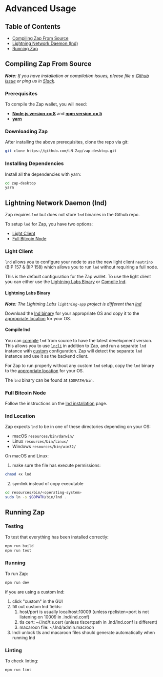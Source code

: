 # Advanced Usage

## Table of Contents

- [Compiling Zap From Source](#compiling-zap-from-source)
- [Lightning Network Daemon (lnd)](<#lightning-network-daemon-lnd>)
- [Running Zap](#running-zap)

## Compiling Zap From Source

**_Note:_** _If you have installation or compilation issues, please file a [Github issue][issues] or ping us in [Slack][slack]._

### Prerequisites

To compile the Zap wallet, you will need:

- **[Node.js version >= 8](https://nodejs.org)** and **[npm version >= 5](https://www.npmjs.com)**
- **[yarn](https://yarnpkg.com/lang/en/docs/install/)**

### Downloading Zap

After installing the above prerequisites, clone the repo via git:

```bash
git clone https://github.com/LN-Zap/zap-desktop.git
```

### Installing Dependencies

Install all the dependencies with yarn:

```bash
cd zap-desktop
yarn
```

## Lightning Network Daemon (lnd)

Zap requires `lnd` but does not store `lnd` binaries in the Github repo.

To setup `lnd` for Zap, you have two options:

- [Light Client](#light-client)
- [Full Bitcoin Node](#full-bitcoin-node)

### Light Client

`lnd` allows you to configure your node to use the new light client `neutrino` (BIP 157 & BIP 158) which allows you to run `lnd` without requiring a full node.

This is the default configuration for the Zap wallet. To use the light client you can either use the [Lightning Labs Binary](#lightning-labs-binary) or [Compile lnd](#compile-lnd).

#### Lightning Labs Binary

**_Note:_** _The Lightning Labs `lightning-app` project is different then [lnd](https://github.com/lightningnetwork/lnd)_

Download the [lnd binary](https://github.com/lightningnetwork/lnd/releases) for your appropriate OS and copy it to the [appropriate location](#lnd-location) for your OS.

#### Compile lnd

You can [compile](https://github.com/lightningnetwork/lnd/blob/master/docs/INSTALL.md) `lnd` from source to have the latest development version. This allows you to use [`lncli`](http://dev.lightning.community/overview/#lnd-interfaces) in addition to Zap, and run a separate `lnd` instance with [custom](http://dev.lightning.community/guides/installation/#lnd) configuration. Zap will detect the separate `lnd` instance and use it as the backend client.

For Zap to run properly without any custom `lnd` setup, copy the `lnd` binary to the [appropriate location](#lnd-location) for your OS.

The `lnd` binary can be found at `$GOPATH/bin`.

### Full Bitcoin Node

Follow the instructions on the [lnd installation](https://github.com/lightningnetwork/lnd/blob/master/docs/INSTALL.md) page.

### lnd Location

Zap expects `lnd` to be in one of these directories depending on your OS:
- macOS `resources/bin/darwin/`
- Linux `resources/bin/linux/`
- Windows `resources/bin/win32/`

On macOS and Linux:
1. make sure the file has execute permissions:
```bash
chmod +x lnd
```
2. symlink instead of copy executable
```bash
cd resources/bin/<operating-system>
sudo ln -s $GOPATH/bin/lnd .
``` 




## Running Zap

### Testing

To test that everything has been installed correctly:

```bash
npm run build
npm run test
```

### Running

To run Zap:

```bash
npm run dev
```

if you are using a custom lnd: 
1. click "custom" in the GUI
2. fill out custom lnd fields: 
    1. host/port is usually localhost:10009 (unless rpclisten=port is not listening on 10009 in .lnd/lnd.conf)
    2. tls cert: ~/.lnd/tls.cert (unless tlscertpath in .lnd/lnd.conf is different)
    3. macaroon file:  ~/.lnd/admin.macroon
3. lncli unlock
tls and macaroon files should generate automatically when running lnd 

### Linting

To check linting:

```bash
npm run lint
```

[issues]: https://github.com/LN-Zap/zap-desktop/issues
[slack]: https://join.slack.com/t/zaphq/shared_invite/enQtMzMxMzIzNDU0NTY3LTgyM2QwYzAyZTA5OTAyMjEwMTQxZmZmZmZkNWUzMTU2MmMyNmMxNjY4Y2VjY2FiYTRkMTkwMTRlMTE4YjM2MWY
